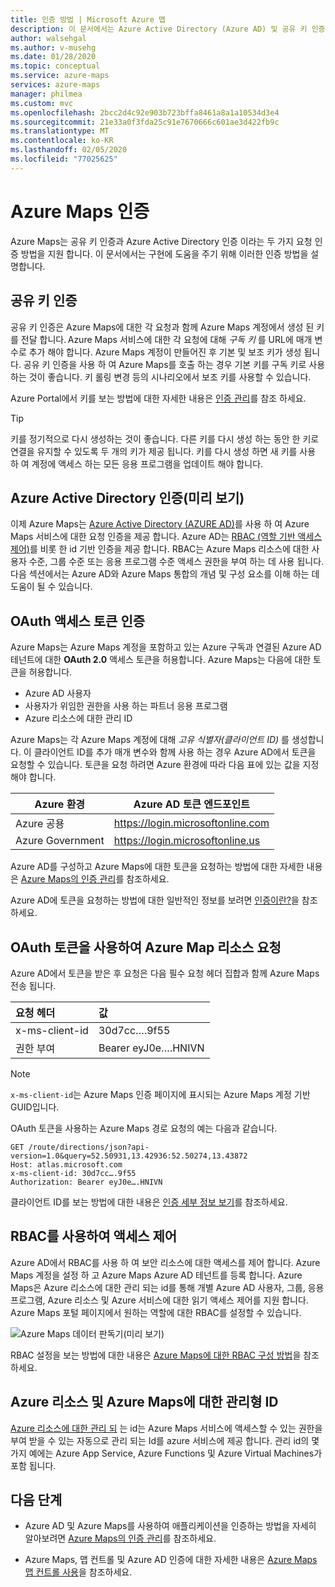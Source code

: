 ```yaml
---
title: 인증 방법 | Microsoft Azure 맵
description: 이 문서에서는 Azure Active Directory (Azure AD) 및 공유 키 인증에 대해 알아봅니다. 둘 다 Microsoft Azure Maps 서비스에 사용 됩니다. Azure Maps 구독 키를 가져오는 방법에 대해 알아봅니다.
author: walsehgal
ms.author: v-musehg
ms.date: 01/28/2020
ms.topic: conceptual
ms.service: azure-maps
services: azure-maps
manager: philmea
ms.custom: mvc
ms.openlocfilehash: 2bcc2d4c92e903b723bffa8461a8a1a10534d3e4
ms.sourcegitcommit: 21e33a0f3fda25c91e7670666c601ae3d422fb9c
ms.translationtype: MT
ms.contentlocale: ko-KR
ms.lasthandoff: 02/05/2020
ms.locfileid: "77025625"
---
```

# <a name="authentication-with-azure-maps"></a>Azure Maps 인증

Azure Maps는 공유 키 인증과 Azure Active Directory 인증 이라는 두 가지 요청 인증 방법을 지원 합니다. 이 문서에서는 구현에 도움을 주기 위해 이러한 인증 방법을 설명합니다.

## <a name="shared-key-authentication"></a>공유 키 인증

공유 키 인증은 Azure Maps에 대한 각 요청과 함께 Azure Maps 계정에서 생성 된 키를 전달 합니다. Azure Maps 서비스에 대한 각 요청에 대해 *구독 키* 를 URL에 매개 변수로 추가 해야 합니다. Azure Maps 계정이 만들어진 후 기본 및 보조 키가 생성 됩니다. 공유 키 인증을 사용 하 여 Azure Maps를 호출 하는 경우 기본 키를 구독 키로 사용 하는 것이 좋습니다. 키 롤링 변경 등의 시나리오에서 보조 키를 사용할 수 있습니다.  

Azure Portal에서 키를 보는 방법에 대한 자세한 내용은 [인증 관리](https://aka.ms/amauthdetails)를 참조 하세요.

> [!Tip]
> 키를 정기적으로 다시 생성하는 것이 좋습니다. 다른 키를 다시 생성 하는 동안 한 키로 연결을 유지할 수 있도록 두 개의 키가 제공 됩니다. 키를 다시 생성 하면 새 키를 사용 하 여 계정에 액세스 하는 모든 응용 프로그램을 업데이트 해야 합니다.



## <a name="authentication-with-azure-active-directory-preview"></a>Azure Active Directory 인증(미리 보기)

이제 Azure Maps는 [Azure Active Directory (AZURE AD)](https://docs.microsoft.com/azure/active-directory/fundamentals/active-directory-whatis)를 사용 하 여 Azure Maps 서비스에 대한 요청 인증을 제공 합니다. Azure AD는 [RBAC (역할 기반 액세스 제어)](https://docs.microsoft.com/azure/role-based-access-control/overview)를 비롯 한 id 기반 인증을 제공 합니다. RBAC는 Azure Maps 리소스에 대한 사용자 수준, 그룹 수준 또는 응용 프로그램 수준 액세스 권한을 부여 하는 데 사용 됩니다. 다음 섹션에서는 Azure AD와 Azure Maps 통합의 개념 및 구성 요소를 이해 하는 데 도움이 될 수 있습니다.
## <a name="authentication-with-oauth-access-tokens"></a>OAuth 액세스 토큰 인증

Azure Maps는 Azure Maps 계정을 포함하고 있는 Azure 구독과 연결된 Azure AD 테넌트에 대한 **OAuth 2.0** 액세스 토큰을 허용합니다. Azure Maps는 다음에 대한 토큰을 허용합니다.

* Azure AD 사용자
* 사용자가 위임한 권한을 사용 하는 파트너 응용 프로그램
* Azure 리소스에 대한 관리 ID

Azure Maps는 각 Azure Maps 계정에 대해 *고유 식별자(클라이언트 ID)* 를 생성합니다. 이 클라이언트 ID를 추가 매개 변수와 함께 사용 하는 경우 Azure AD에서 토큰을 요청할 수 있습니다. 토큰을 요청 하려면 Azure 환경에 따라 다음 표에 있는 값을 지정 해야 합니다.

| Azure 환경   | Azure AD 토큰 엔드포인트 |
| --------------------|-------------------------|
| Azure 공용        | https://login.microsoftonline.com |
| Azure Government    | https://login.microsoftonline.us |


Azure AD를 구성하고 Azure Maps에 대한 토큰을 요청하는 방법에 대한 자세한 내용은 [Azure Maps의 인증 관리](https://docs.microsoft.com/azure/azure-maps/how-to-manage-authentication)를 참조하세요.

Azure AD에 토큰을 요청하는 방법에 대한 일반적인 정보를 보려면 [인증이란?](https://docs.microsoft.com/azure/active-directory/develop/authentication-scenarios)을 참조하세요.

## <a name="request-azure-map-resources-with-oauth-tokens"></a>OAuth 토큰을 사용하여 Azure Map 리소스 요청

Azure AD에서 토큰을 받은 후 요청은 다음 필수 요청 헤더 집합과 함께 Azure Maps 전송 됩니다.

| 요청 헤더    |    값    |
|:------------------|:------------|
| x-ms-client-id    | 30d7cc….9f55|
| 권한 부여     | Bearer eyJ0e….HNIVN |

> [!Note]
> `x-ms-client-id`는 Azure Maps 인증 페이지에 표시되는 Azure Maps 계정 기반 GUID입니다.

OAuth 토큰을 사용하는 Azure Maps 경로 요청의 예는 다음과 같습니다.

```
GET /route/directions/json?api-version=1.0&query=52.50931,13.42936:52.50274,13.43872 
Host: atlas.microsoft.com 
x-ms-client-id: 30d7cc….9f55 
Authorization: Bearer eyJ0e….HNIVN 
```

클라이언트 ID를 보는 방법에 대한 내용은 [인증 세부 정보 보기](https://aka.ms/amauthdetails)를 참조하세요.

## <a name="control-access-with-rbac"></a>RBAC를 사용하여 액세스 제어

Azure AD에서 RBAC를 사용 하 여 보안 리소스에 대한 액세스를 제어 합니다. Azure Maps 계정을 설정 하 고 Azure Maps Azure AD 테넌트를 등록 합니다. Azure Maps은 Azure 리소스에 대한 관리 되는 id를 통해 개별 Azure AD 사용자, 그룹, 응용 프로그램, Azure 리소스 및 Azure 서비스에 대한 읽기 액세스 제어를 지원 합니다. Azure Maps 포털 페이지에서 원하는 역할에 대한 RBAC를 설정할 수 있습니다.

![Azure Maps 데이터 판독기(미리 보기)](./media/azure-maps-authentication/concept.png)

RBAC 설정을 보는 방법에 대한 내용은 [Azure Maps에 대한 RBAC 구성 방법](https://aka.ms/amrbac)을 참조하세요.

## <a name="managed-identities-for-azure-resources-and-azure-maps"></a>Azure 리소스 및 Azure Maps에 대한 관리형 ID

[Azure 리소스에 대한 관리 되](https://docs.microsoft.com/azure/active-directory/managed-identities-azure-resources/overview) 는 id는 Azure Maps 서비스에 액세스할 수 있는 권한을 부여 받을 수 있는 자동으로 관리 되는 Id를 azure 서비스에 제공 합니다. 관리 id의 몇 가지 예에는 Azure App Service, Azure Functions 및 Azure Virtual Machines가 포함 됩니다.

## <a name="next-steps"></a>다음 단계

* Azure AD 및 Azure Maps를 사용하여 애플리케이션을 인증하는 방법을 자세히 알아보려면 [Azure Maps의 인증 관리](https://docs.microsoft.com/azure/azure-maps/how-to-manage-authentication)를 참조하세요.

* Azure Maps, 맵 컨트롤 및 Azure AD 인증에 대한 자세한 내용은 [Azure Maps 맵 컨트롤 사용](https://aka.ms/amaadmc)을 참조하세요.
